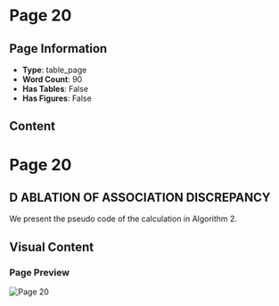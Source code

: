 # Page 20

## Page Information

- **Type**: table_page
- **Word Count**: 90
- **Has Tables**: False
- **Has Figures**: False

## Content

# Page 20

## D ABLATION OF ASSOCIATION DISCREPANCY

We present the pseudo code of the calculation in Algorithm 2.

## Visual Content

### Page Preview

![Page 20](/projects/llms/images/2110.02642v5_page_20.png)
